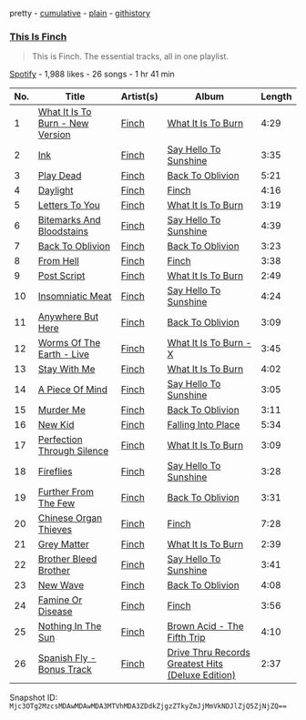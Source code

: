 pretty - [cumulative](/playlists/cumulative/37i9dQZF1DZ06evO2Xlck7.md) - [plain](/playlists/plain/37i9dQZF1DZ06evO2Xlck7) - [githistory](https://github.githistory.xyz/mackorone/spotify-playlist-archive/blob/main/playlists/plain/37i9dQZF1DZ06evO2Xlck7)

### [This Is Finch](https://open.spotify.com/playlist/37i9dQZF1DZ06evO2Xlck7)

> This is Finch\. The essential tracks, all in one playlist.

[Spotify](https://open.spotify.com/user/spotify) - 1,988 likes - 26 songs - 1 hr 41 min

| No. | Title | Artist(s) | Album | Length |
|---|---|---|---|---|
| 1 | [What It Is To Burn \- New Version](https://open.spotify.com/track/2DGFNAg4pTPLFKPeQRbGDZ) | [Finch](https://open.spotify.com/artist/528t5c0zyuG9beehtth4Za) | [What It Is To Burn](https://open.spotify.com/album/28DROCResQvsdO6Hjmb32x) | 4:29 |
| 2 | [Ink](https://open.spotify.com/track/2SJoURQgsD1BtdEjlAVeNE) | [Finch](https://open.spotify.com/artist/528t5c0zyuG9beehtth4Za) | [Say Hello To Sunshine](https://open.spotify.com/album/2sTszHEtxhh9GkHtl3SU9N) | 3:35 |
| 3 | [Play Dead](https://open.spotify.com/track/3ojxuJsIWtGciC7LFB4hds) | [Finch](https://open.spotify.com/artist/528t5c0zyuG9beehtth4Za) | [Back To Oblivion](https://open.spotify.com/album/4LIRDaRJB513KCSoNk7rAl) | 5:21 |
| 4 | [Daylight](https://open.spotify.com/track/7pJx8OGZ8fBbchaVLxveE2) | [Finch](https://open.spotify.com/artist/528t5c0zyuG9beehtth4Za) | [Finch](https://open.spotify.com/album/0CHozljM0uzv3H1EqrTBbl) | 4:16 |
| 5 | [Letters To You](https://open.spotify.com/track/1lldOhIq1tf0XyQUBWDeOc) | [Finch](https://open.spotify.com/artist/528t5c0zyuG9beehtth4Za) | [What It Is To Burn](https://open.spotify.com/album/28DROCResQvsdO6Hjmb32x) | 3:19 |
| 6 | [Bitemarks And Bloodstains](https://open.spotify.com/track/4vojoAgXcYu8NZQpYfaOYD) | [Finch](https://open.spotify.com/artist/528t5c0zyuG9beehtth4Za) | [Say Hello To Sunshine](https://open.spotify.com/album/2sTszHEtxhh9GkHtl3SU9N) | 4:39 |
| 7 | [Back To Oblivion](https://open.spotify.com/track/3gj736rPpN4UutbCVWV62F) | [Finch](https://open.spotify.com/artist/528t5c0zyuG9beehtth4Za) | [Back To Oblivion](https://open.spotify.com/album/4LIRDaRJB513KCSoNk7rAl) | 3:23 |
| 8 | [From Hell](https://open.spotify.com/track/23CtmrAxtou9iB43mfim6r) | [Finch](https://open.spotify.com/artist/528t5c0zyuG9beehtth4Za) | [Finch](https://open.spotify.com/album/0CHozljM0uzv3H1EqrTBbl) | 3:38 |
| 9 | [Post Script](https://open.spotify.com/track/0XxaJChXTfqNkIOqlYmNOw) | [Finch](https://open.spotify.com/artist/528t5c0zyuG9beehtth4Za) | [What It Is To Burn](https://open.spotify.com/album/28DROCResQvsdO6Hjmb32x) | 2:49 |
| 10 | [Insomniatic Meat](https://open.spotify.com/track/61mGDyF9irzSjSDUwIh5CM) | [Finch](https://open.spotify.com/artist/528t5c0zyuG9beehtth4Za) | [Say Hello To Sunshine](https://open.spotify.com/album/2sTszHEtxhh9GkHtl3SU9N) | 4:24 |
| 11 | [Anywhere But Here](https://open.spotify.com/track/5Uh2jLUewjnVWXA1LLjQQn) | [Finch](https://open.spotify.com/artist/528t5c0zyuG9beehtth4Za) | [Back To Oblivion](https://open.spotify.com/album/4LIRDaRJB513KCSoNk7rAl) | 3:09 |
| 12 | [Worms Of The Earth \- Live](https://open.spotify.com/track/63FbVZGQ6pbUnoa6s3oVP7) | [Finch](https://open.spotify.com/artist/528t5c0zyuG9beehtth4Za) | [What It Is To Burn \- X](https://open.spotify.com/album/4ALniGhYDI8jEtn6IGgcae) | 3:45 |
| 13 | [Stay With Me](https://open.spotify.com/track/0W0hRhNEajLKOPlxFDq8Q8) | [Finch](https://open.spotify.com/artist/528t5c0zyuG9beehtth4Za) | [What It Is To Burn](https://open.spotify.com/album/28DROCResQvsdO6Hjmb32x) | 4:02 |
| 14 | [A Piece Of Mind](https://open.spotify.com/track/4FhWqSmp6ROi6QVTgO1oJQ) | [Finch](https://open.spotify.com/artist/528t5c0zyuG9beehtth4Za) | [Say Hello To Sunshine](https://open.spotify.com/album/2sTszHEtxhh9GkHtl3SU9N) | 3:05 |
| 15 | [Murder Me](https://open.spotify.com/track/1slqH3FT3xgwr4oBQm5kyY) | [Finch](https://open.spotify.com/artist/528t5c0zyuG9beehtth4Za) | [Back To Oblivion](https://open.spotify.com/album/4LIRDaRJB513KCSoNk7rAl) | 3:11 |
| 16 | [New Kid](https://open.spotify.com/track/1dytArzS7Ub5ULYgQb6o8B) | [Finch](https://open.spotify.com/artist/528t5c0zyuG9beehtth4Za) | [Falling Into Place](https://open.spotify.com/album/1ZrlxMP6ED5663411mFRay) | 5:34 |
| 17 | [Perfection Through Silence](https://open.spotify.com/track/6ydMD0MJXowcPgIRMKvkvn) | [Finch](https://open.spotify.com/artist/528t5c0zyuG9beehtth4Za) | [What It Is To Burn](https://open.spotify.com/album/28DROCResQvsdO6Hjmb32x) | 3:09 |
| 18 | [Fireflies](https://open.spotify.com/track/65SgwW4bzyNhApmK2kzrqt) | [Finch](https://open.spotify.com/artist/528t5c0zyuG9beehtth4Za) | [Say Hello To Sunshine](https://open.spotify.com/album/2sTszHEtxhh9GkHtl3SU9N) | 3:28 |
| 19 | [Further From The Few](https://open.spotify.com/track/42ExrVF79VooKmYc1INiGo) | [Finch](https://open.spotify.com/artist/528t5c0zyuG9beehtth4Za) | [Back To Oblivion](https://open.spotify.com/album/4LIRDaRJB513KCSoNk7rAl) | 3:31 |
| 20 | [Chinese Organ Thieves](https://open.spotify.com/track/49jEjCzhpgpIIar7HnIRpg) | [Finch](https://open.spotify.com/artist/528t5c0zyuG9beehtth4Za) | [Finch](https://open.spotify.com/album/0CHozljM0uzv3H1EqrTBbl) | 7:28 |
| 21 | [Grey Matter](https://open.spotify.com/track/5ssjNXhTYQLlFEQP4aKGCr) | [Finch](https://open.spotify.com/artist/528t5c0zyuG9beehtth4Za) | [What It Is To Burn](https://open.spotify.com/album/28DROCResQvsdO6Hjmb32x) | 2:39 |
| 22 | [Brother Bleed Brother](https://open.spotify.com/track/41qfZhfPtV8PQri1HbyFcD) | [Finch](https://open.spotify.com/artist/528t5c0zyuG9beehtth4Za) | [Say Hello To Sunshine](https://open.spotify.com/album/2sTszHEtxhh9GkHtl3SU9N) | 3:41 |
| 23 | [New Wave](https://open.spotify.com/track/2ta5mi3SPDbzoZbl72tbwK) | [Finch](https://open.spotify.com/artist/528t5c0zyuG9beehtth4Za) | [Back To Oblivion](https://open.spotify.com/album/4LIRDaRJB513KCSoNk7rAl) | 4:08 |
| 24 | [Famine Or Disease](https://open.spotify.com/track/6Un0N91DjUVLmRNNazLQ6g) | [Finch](https://open.spotify.com/artist/528t5c0zyuG9beehtth4Za) | [Finch](https://open.spotify.com/album/0CHozljM0uzv3H1EqrTBbl) | 3:56 |
| 25 | [Nothing In The Sun](https://open.spotify.com/track/45SlvOkZXPoJBimxJIaHX8) | [Finch](https://open.spotify.com/artist/528t5c0zyuG9beehtth4Za) | [Brown Acid \- The Fifth Trip](https://open.spotify.com/album/6IvPFgrPyhVO6b14WYsJ3K) | 4:10 |
| 26 | [Spanish Fly \- Bonus Track](https://open.spotify.com/track/45OlksQZ1y4JmFmnIIZJI9) | [Finch](https://open.spotify.com/artist/528t5c0zyuG9beehtth4Za) | [Drive Thru Records Greatest Hits \(Deluxe Edition\)](https://open.spotify.com/album/2ay5rabzbG767VisgmqY1w) | 2:37 |

Snapshot ID: `Mjc3OTg2MzcsMDAwMDAwMDA3MTVhMDA3ZDdkZjgzZTkyZmJjMmVkNDJlZjQ5ZjNjZQ==`
